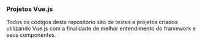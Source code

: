 ### Projetos Vue.js

Todos os códigos deste repositório são de testes e projetos criados utilizando Vue.js com a finalidade de melhor entendimento do framework e seus componentes. 
